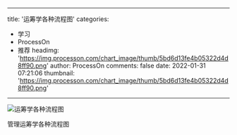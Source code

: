 
---
title: '运筹学各种流程图'
categories: 
 - 学习
 - ProcessOn
 - 推荐
headimg: 'https://img.processon.com/chart_image/thumb/5bd6d13fe4b05322d4d8ff90.png'
author: ProcessOn
comments: false
date: 2022-01-31 07:21:06
thumbnail: 'https://img.processon.com/chart_image/thumb/5bd6d13fe4b05322d4d8ff90.png'
---

<div>   
<img class="thumb" alt="运筹学各种流程图" src="https://img.processon.com/chart_image/thumb/5bd6d13fe4b05322d4d8ff90.png" referrerpolicy="no-referrer">
<p>管理运筹学各种流程图</p>  
</div>
            